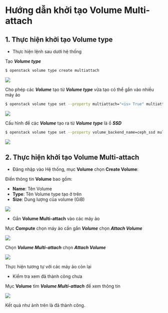 # Hướng dẫn khởi tạo Volume Multi-attach

## 1. Thực hiện khởi tạo **Volume type**

- Thực hiện lệnh sau dưới hệ thống

Tạo ***Volume type***
```sh
$ openstack volume type create multiattach
```

<img src=https://i.imgur.com/SC1qrw9.png>

Cho phép các ***Volume*** tạo từ ***Volume type*** vừa tạo có thể gắn vào nhiều máy ảo
```sh
$ openstack volume type set --property multiattach="<is> True" multiattach
```

<img src=https://i.imgur.com/gW5aJvA.png>

Cấu hình để các ***Volume*** tạo ra từ ***Volume type*** là ổ ***SSD***
```sh
$ openstack volume type set --property volume_backend_name=ceph_ssd multiattach
```

<img src=https://i.imgur.com/WGQIJiS.png>

## 2. Thực hiện khởi tạo **Volume Multi-attach**
- Đăng nhập vào Hệ thống, mục **Volume** chọn **Create Volume**:

Điển thông tin **Volume** bao gồm:
- **Name**: Tên Volume
- **Type**: Tên Volume type tạo ở trên
- **Size**: Dung lượng của volume (GiB)

<img src=https://i.imgur.com/5hPnnsI.png>

- Gắn **Volume Multi-attach** vào các máy ảo

Mục **Compute** chọn máy ảo cần gắn ***Volume*** chọn ***Attach Volume***

<img src=https://i.imgur.com/rjvwify.png>

Chọn ***Volume Multi-attach*** chọn ***Attach Volume***

<img src=https://i.imgur.com/TdGe5q4.png>

Thực hiện tương tự với các máy ảo còn lại

- Kiểm tra xem đã thành công chưa

Mục **Volume** tìm ***Volume Multi-attach*** để xem thông tin

<img src=https://i.imgur.com/ZEZdxBN.png>

Kết quả như ảnh trên là đã thành công.
